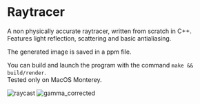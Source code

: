 # Raytracer

A non physically accurate raytracer, written from scratch in C++.  
Features light reflection, scattering and basic antialiasing.

The generated image is saved in a ppm file.

You can build and launch the program with the command `make && build/render`.  
Tested only on MacOS Monterey.


![raycast](https://user-images.githubusercontent.com/30199608/179370618-ab99387b-7ea9-45b3-9aee-46a4ee434a47.png)
![gamma_corrected](https://user-images.githubusercontent.com/30199608/193404186-c316e363-a1c4-4a4d-bfb0-2e48073fc855.png)

